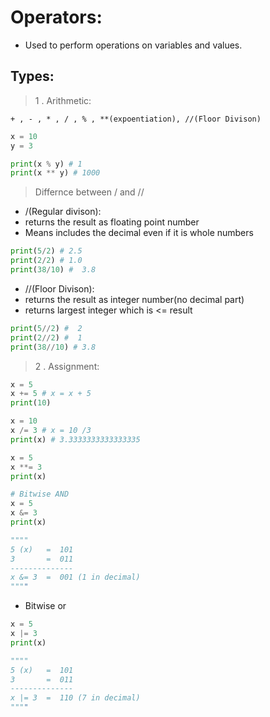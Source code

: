# Operators:

- Used to perform operations on variables and values.

## Types:

> 1 . Arithmetic:

```
+ , - , * , / , % , **(expoentiation), //(Floor Divison)
```

```py
x = 10
y = 3

print(x % y) # 1
print(x ** y) # 1000
```

> Differnce between / and //

- /(Regular divison):
- returns the result as floating point number
- Means includes the decimal even if it is whole numbers

```py
print(5/2) # 2.5
print(2/2) # 1.0
print(38/10) #  3.8
```

- //(Floor Divison):
- returns the result as integer number(no decimal part)
- returns largest integer which is <= result

```py
print(5//2) #  2
print(2//2) #  1
print(38//10) # 3.8
```

> 2 . Assignment:

```py
x = 5
x += 5 # x = x + 5
print(10)
```

```py
x = 10
x /= 3 # x = 10 /3
print(x) # 3.3333333333333335
```

```py
x = 5
x **= 3
print(x)
```

```py
# Bitwise AND
x = 5
x &= 3
print(x)

""""
5 (x)   =  101
3       =  011
--------------
x &= 3  =  001 (1 in decimal)
""""
```

- Bitwise or

```py
x = 5
x |= 3
print(x)

""""
5 (x)   =  101
3       =  011
--------------
x |= 3  =  110 (7 in decimal)
""""
```
